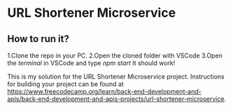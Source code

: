 # URL Shortener Microservice

## How to run it?

1.Clone the repo in your PC.
2.Open the cloned folder with VSCode
3.Open the *terminal* in VSCode and type *npm start*
It should work!

This is my solution for the URL Shortener Microservice project. Instructions for building your project can be found at https://www.freecodecamp.org/learn/back-end-development-and-apis/back-end-development-and-apis-projects/url-shortener-microservice.

